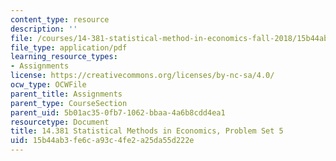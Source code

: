 ```yaml
---
content_type: resource
description: ''
file: /courses/14-381-statistical-method-in-economics-fall-2018/15b44ab3fe6ca93c4fe2a25da55d222e_MIT14_381F18_PS5.pdf
file_type: application/pdf
learning_resource_types:
- Assignments
license: https://creativecommons.org/licenses/by-nc-sa/4.0/
ocw_type: OCWFile
parent_title: Assignments
parent_type: CourseSection
parent_uid: 5b01ac35-0fb7-1062-bbaa-4a6b8cdd4ea1
resourcetype: Document
title: 14.381 Statistical Methods in Economics, Problem Set 5
uid: 15b44ab3-fe6c-a93c-4fe2-a25da55d222e
---
```

